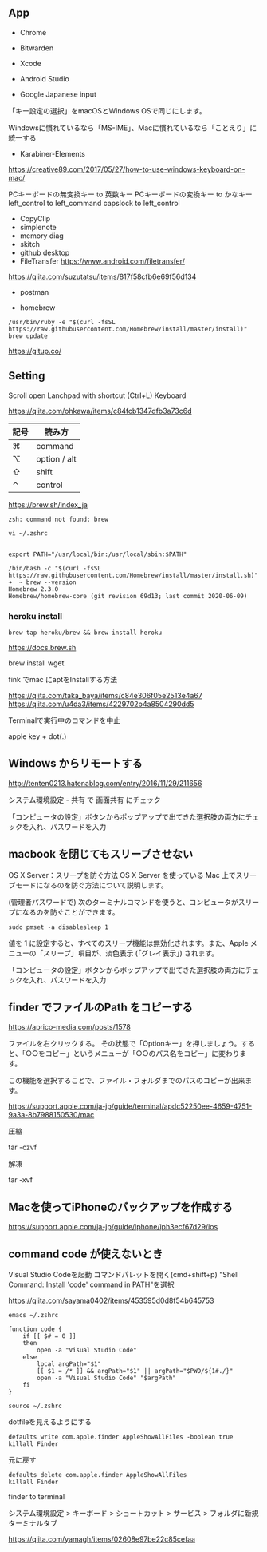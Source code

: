 ## App

- Chrome

- Bitwarden
- Xcode
- Android Studio
- Google Japanese input

「キー設定の選択」をmacOSとWindows OSで同じにします。

Windowsに慣れているなら「MS-IME」、Macに慣れているなら「ことえり」に統一する

- Karabiner-Elements

https://creative89.com/2017/05/27/how-to-use-windows-keyboard-on-mac/

PCキーボードの無変換キー to 英数キー
PCキーボードの変換キー to かなキー
left_control to left_command
capslock to left_control


- CopyClip
- simplenote
- memory diag
- skitch
- github desktop
- FileTransfer https://www.android.com/filetransfer/

https://qiita.com/suzutatsu/items/817f58cfb6e69f56d134

- postman


- homebrew

```
/usr/bin/ruby -e "$(curl -fsSL https://raw.githubusercontent.com/Homebrew/install/master/install)"
brew update
```

https://gitup.co/


## Setting

Scroll
open Lanchpad with shortcut (Ctrl+L)
Keyboard


https://qiita.com/ohkawa/items/c84fcb1347dfb3a73c6d

記号 | 読み方
-- | --
⌘ | command
⌥ | option / alt
⇧ | shift
⌃ | control


https://brew.sh/index_ja

```
zsh: command not found: brew

vi ~/.zshrc


export PATH="/usr/local/bin:/usr/local/sbin:$PATH"

/bin/bash -c "$(curl -fsSL https://raw.githubusercontent.com/Homebrew/install/master/install.sh)"
➜  ~ brew --version
Homebrew 2.3.0
Homebrew/homebrew-core (git revision 69d13; last commit 2020-06-09)
```

### heroku install

```
brew tap heroku/brew && brew install heroku
```


https://docs.brew.sh


brew install wget

fink でmac にaptをInstallする方法

https://qiita.com/taka_baya/items/c84e306f05e2513e4a67
https://qiita.com/u4da3/items/4229702b4a8504290dd5


Terminalで実行中のコマンドを中止

apple key + dot(.)

## Windows からリモートする

http://tenten0213.hatenablog.com/entry/2016/11/29/211656

システム環境設定 - 共有 で 画面共有 にチェック

「コンピュータの設定」ボタンからポップアップで出てきた選択肢の両方にチェックを入れ、パスワードを入力


## macbook を閉じてもスリープさせない

OS X Server：スリープを防ぐ方法
OS X Server を使っている Mac 上でスリープモードになるのを防ぐ方法について説明します。

(管理者パスワードで) 次のターミナルコマンドを使うと、コンピュータがスリープになるのを防ぐことができます。

```
sudo pmset -a disablesleep 1
```

値を 1 に設定すると、すべてのスリープ機能は無効化されます。また、Apple メニューの「スリープ」項目が、淡色表示 (「グレイ表示」) されます。



「コンピュータの設定」ボタンからポップアップで出てきた選択肢の両方にチェックを入れ、パスワードを入力



## finder でファイルのPath をコピーする

https://aprico-media.com/posts/1578

ファイルを右クリックする。
その状態で「Optionキー」を押しましょう。すると、「○○をコピー」というメニューが「○○のパス名をコピー」に変わります。

この機能を選択することで、ファイル・フォルダまでのパスのコピーが出来ます。


https://support.apple.com/ja-jp/guide/terminal/apdc52250ee-4659-4751-9a3a-8b7988150530/mac

圧縮

tar -czvf

解凍

tar -xvf

## Macを使ってiPhoneのバックアップを作成する

https://support.apple.com/ja-jp/guide/iphone/iph3ecf67d29/ios

## command code が使えないとき

Visual Studio Codeを起動
コマンドパレットを開く(cmd+shift+p)
"Shell Command: Install 'code' command in PATH"を選択

https://qiita.com/sayama0402/items/453595d0d8f54b645753

```
emacs ~/.zshrc
```

```
function code {
    if [[ $# = 0 ]]
    then
        open -a "Visual Studio Code"
    else
        local argPath="$1"
        [[ $1 = /* ]] && argPath="$1" || argPath="$PWD/${1#./}"
        open -a "Visual Studio Code" "$argPath"
    fi
}
```

```
source ~/.zshrc
```


dotfileを見えるようにする

```
defaults write com.apple.finder AppleShowAllFiles -boolean true
killall Finder
```

元に戻す

```
defaults delete com.apple.finder AppleShowAllFiles
killall Finder
```

finder to terminal

システム環境設定 > キーボード > ショートカット > サービス > フォルダに新規ターミナルタブ

https://qiita.com/yamagh/items/02608e97be22c85cefaa

